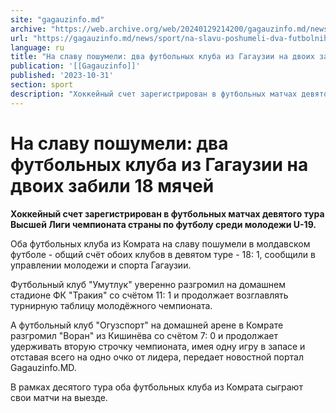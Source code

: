 ```yaml
---
site: "gagauzinfo.md"
archive: "https://web.archive.org/web/20240129214200/gagauzinfo.md/news/sport/na-slavu-poshumeli-dva-futbolnih-kluba-iz-gagauzii-na-dvoih-zabili-18-myachei"
url: "https://gagauzinfo.md/news/sport/na-slavu-poshumeli-dva-futbolnih-kluba-iz-gagauzii-na-dvoih-zabili-18-myachei"
language: ru
title: "На славу пошумели: два футбольных клуба из Гагаузии на двоих забили 18 мячей"
publication: '[[Gagauzinfo]]'
published: '2023-10-31'
section: sport
description: "Хоккейный счет зарегистрирован в футбольных матчах девятого тура Высшей Лиги чемпионата страны по футболу среди молодежи U-19."
---
```


# На славу пошумели: два футбольных клуба из Гагаузии на двоих забили 18 мячей

**Хоккейный счет зарегистрирован в футбольных матчах девятого тура Высшей Лиги чемпионата страны по футболу среди молодежи U-19.**

Оба футбольных клуба из Комрата на славу пошумели в молдавском футболе - общий счёт обоих клубов в девятом туре - 18: 1, сообщили в управлении молодежи и спорта Гагаузии.

Футбольный клуб "Умутлук" уверенно разгромил на домашнем стадионе ФК "Тракия" со счётом 11: 1 и продолжает возглавлять турнирную таблицу молодёжного чемпионата.

А футбольный клуб "Огузспорт" на домашней арене в Комрате разгромил "Воран" из Кишинёва со счётом 7: 0 и продолжает удерживать вторую строчку чемпионата, имея одну игру в запасе и отставая всего на одно очко от лидера, передает новостной портал Gagauzinfo.MD.

В рамках десятого тура оба футбольных клуба из Комрата сыграют свои матчи на выезде.